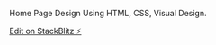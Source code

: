Home Page Design Using HTML, CSS, Visual Design.

[Edit on StackBlitz ⚡️](https://stackblitz.com/edit/web-platform-jnrws3)
